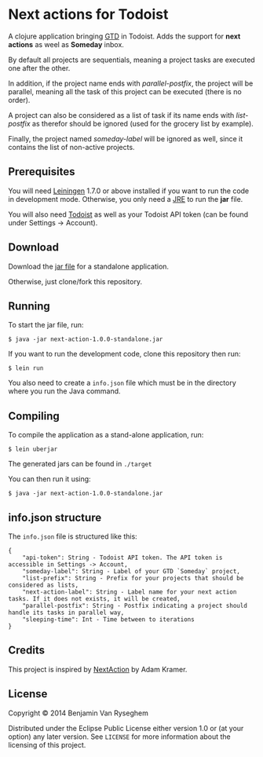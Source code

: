 # Next actions for Todoist

A clojure application bringing [GTD](http://en.wikipedia.org/wiki/Getting_Things_Done) in Todoist.
Adds the support for **next actions** as weel as **Someday** inbox.

By default all projects are sequentials, meaning a project tasks are executed one after the other.

In addition, if the project name ends with *parallel-postfix*, the project will be parallel,
meaning all the task of this project can be executed (there is no order).

A project can also be considered as a list of task if its name ends with *list-postfix* as therefor should be ignored (used for the grocery list by example).

Finally, the project named *someday-label* will be ignored as well, since it contains the list of non-active projects.

## Prerequisites

You will need [Leiningen][1] 1.7.0 or above installed if you want to run the code in development mode.
Otherwise, you only need a [JRE][3] to run the **jar** file.

You will also need [Todoist][2] as well as your Todoist API token (can be found under Settings -> Account).

[1]: https://github.com/technomancy/leiningen
[2]: https://todoist.com
[3]: http://www.oracle.com/technetwork/java/javase/downloads/jre8-downloads-2133155.html

## Download

Download the [jar file][4] for a standalone application.

Otherwise, just clone/fork this repository.

[4]: https://github.com/BenjaminVanRyseghem/next-action-clojure/raw/master/target/next-action-1.0.0-standalone.jar

## Running

To start the jar file, run:

    $ java -jar next-action-1.0.0-standalone.jar

If you want to run the development code, clone this repository then run:

    $ lein run

You also need to create a `info.json` file which must be in the directory where you run the Java command.

## Compiling

To compile the application as a stand-alone application, run:

    $ lein uberjar

The generated jars can be found in `./target`

You can then run it using:

    $ java -jar next-action-1.0.0-standalone.jar

## info.json structure

The `info.json` file is structured like this: 

    {
    	"api-token": String - Todoist API token. The API token is accessible in Settings -> Account,
    	"someday-label": String - Label of your GTD `Someday` project,
    	"list-prefix": String - Prefix for your projects that should be considered as lists,
    	"next-action-label": String - Label name for your next action tasks. If it does not exists, it will be created,
    	"parallel-postfix": String - Postfix indicating a project should handle its tasks in parallel way,
    	"sleeping-time": Int - Time between to iterations 
    }

## Credits

This project is inspired by [NextAction](https://github.com/akramer/NextAction) by Adam Kramer.

## License

Copyright © 2014 Benjamin Van Ryseghem

Distributed under the Eclipse Public License either version 1.0 or (at your option) any later version.
See `LICENSE` for more information about the licensing of this project.
